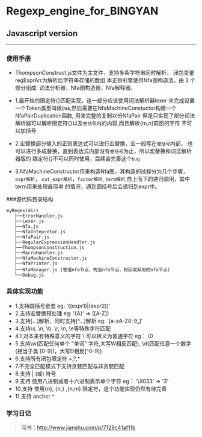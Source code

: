 # Regexp_engine_for_BINGYAN

## Javascript version

***
### 使用手册
 + ThompsonConstruct.js文件为主文件，支持多条字符串同时解析，
 闭包变量regExprArr为解析后字符串存储的数组
 本正则引擎使用Nfa图构造法，由 3 个部分组成: 词法分析器，Nfa图构造器，Nfa解释器。
 
 + 1.最开始的限定符{}匹配实现。这一部分应该使用词法解析器lexer
 来完成设置一个Token类型叫做`QUA`,然后需要在NfaMachineConstuctor构建一个NfaPairDuplication函数,
 用来完整的复制以份NfaPair
 但是只实现了部分词法解析器可以解析限定符{}以及`卷括号`内的内容,而且解析{m,n}前面的字符
 不可以加括号
 
 + 2.宏替换部分输入的正则表达式可以进行宏替换，宏一般写在`卷括号`内部，
 也可以进行多成替换，直到表达式内部没有`卷括号`为止，所以宏替换和词法解析器版的
 限定符{}不可以同时使用，后续会完善这个`bug`
 + 3.NfaMachineConstructor用来构造Nfa图，其构造的过程分为几个步骤，`expr解析`，
 `cat_expr解析`，`factor解析`, `term解析`,自上而下的递归调用，其中term用来处理最简单
 的情况，遇到圆括号后会递归到expr中。
 
 
 ###源代码目录结构
 ```
 myRegex(dir)
    ├──ErrorHandler.js
    ├──Lexer.js
    ├──Nfa.js
    ├──NfaIntepretor.js
    ├──NfaPair.js
    ├──RegularExpressionHandler.js
    ├──ThompsonConstruction.js
    ├──MacroHandler.js
    ├──NfaMachineConstructor.js
    ├──NfaPrinter.js
    ├──NfaManager.js (管理nfa节点，构造nfa节点，和回收弃用的nfa节点)
    └──Debug.js
 
```

### 具体实现功能
 + 1.支持圆括号嵌套 eg: '((expr1)|(expr2))'
 + 2.支持宏替换预处理 eg: '{A}' => ([A-Z])
 + 3.支持[...]解析，同时支持[^...]解析 eg: '[a-zA-Z0-9_]'
 + 4.支持\s, \n, \b, \r, \n, \e等特殊字符匹配
 + 4.1 对本来有特殊意义的字符 \ 可以转义为普通字符 eg： \\0
 + 5.支持\w(匹配任何单个 "单词" 字符,大写W相反匹配), \d(匹配任意一个数字 (相当于类 [0-9])，大写D相反[^0-9])
 + 6.支持所有闭包限定符 +,?,*
 + 7.不完全匹配模式下支持贪婪匹配与非贪婪匹配
 + 8.支持 | (或) 符号
 + 9.支持 使用八进制或者十六进制表示单个字符 eg： '\\X033' => '3'
 + 10.支持 使用{n}, {n,} ,{n,m} 限定符，这个功能实现仍然有待完善
 + 11.支持 anchor ^
 
 ### 学习日记
 
 > 简书：http://www.jianshu.com/p/7129c41af11b
